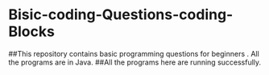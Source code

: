# Bisic-coding-Questions-coding-Blocks
##This repository contains basic programming questions for beginners . All the programs are in Java.
##All the programs here are running successfully.
